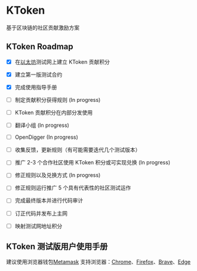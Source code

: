 # KToken
基于区块链的社区贡献激励方案

## KToken Roadmap
 - [x] 在[以太坊](http://ethereum.org/)测试网上建立 KToken 贡献积分
 - [x] 建立第一版测试合约
 - [x] 完成使用指导手册
 - [ ] 制定贡献积分获得规则 (In progress)
 - [ ] KToken 贡献积分在内部分发使用
 - [ ] 翻译小组 (In progress)
 - [ ] OpenDigger (In progress)
 - [ ] 收集反馈，更新规则（有可能需要迭代几个测试版本）
 - [ ] 推广 2-3 个合作社区使用 KToken 积分或可实现兑换 (In progress)
 - [ ] 修正规则以及兑换方式 (In progress)
 - [ ] 修正规则运行推广 5 个具有代表性的社区测试运作
 - [ ] 完成最终版本并进行代码审计
 - [ ] 订正代码并发布上主网
 - [ ] 映射测试网地址积分


## KToken 测试版用户使用手册
建议使用浏览器钱包[Metamask](https://metamask.io/)
支持浏览器：[Chrome](https://chrome.google.com/webstore/detail/metamask/nkbihfbeogaeaoehlefnkodbefgpgknn?hl=en)、[Firefox](https://addons.mozilla.org/en-US/firefox/addon/ether-metamask/)、[Brave](https://chrome.google.com/webstore/detail/metamask/nkbihfbeogaeaoehlefnkodbefgpgknn?hl=en)、[Edge](https://microsoftedge.microsoft.com/addons/detail/metamask/ejbalbakoplchlghecdalmeeeajnimhm?hl=en-US)